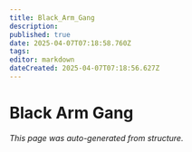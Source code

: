```yaml
---
title: Black_Arm_Gang
description: 
published: true
date: 2025-04-07T07:18:58.760Z
tags: 
editor: markdown
dateCreated: 2025-04-07T07:18:56.627Z
---
```


# Black Arm Gang

*This page was auto-generated from structure.*